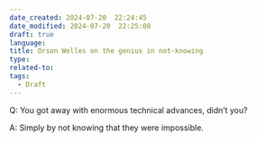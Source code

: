 ```yaml
---
date_created: 2024-07-20  22:24:45
date_modified: 2024-07-20  22:25:08
draft: true
language: 
title: Orson Welles on the genius in not-knowing
type: 
related-to: 
tags:
  - Draft
---
```



Q: You got away with enormous technical advances, didn’t you?

A: Simply by not knowing that they were impossible.